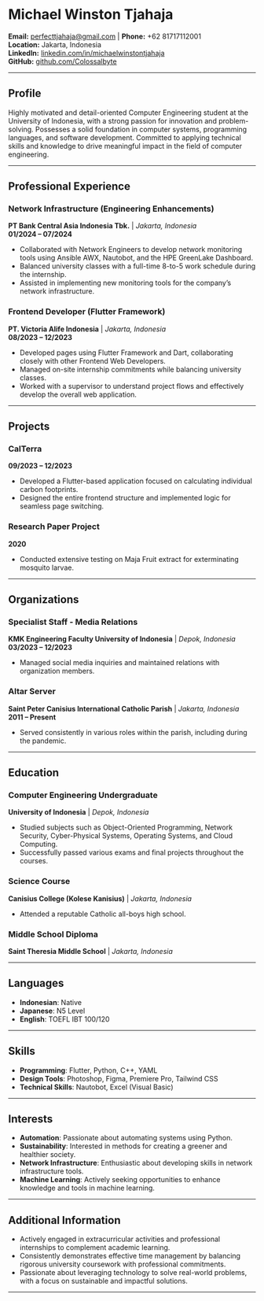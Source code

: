 # Michael Winston Tjahaja  
**Email:** perfecttjahaja@gmail.com | **Phone:** +62 81717112001  
**Location:** Jakarta, Indonesia  
**LinkedIn:** [linkedin.com/in/michaelwinstontjahaja](https://linkedin.com/in/michaelwinstontjahaja)  
**GitHub:** [github.com/Colossalbyte](https://github.com/Colossalbyte)  

---

## **Profile**  
Highly motivated and detail-oriented Computer Engineering student at the University of Indonesia, with a strong passion for innovation and problem-solving. Possesses a solid foundation in computer systems, programming languages, and software development. Committed to applying technical skills and knowledge to drive meaningful impact in the field of computer engineering.

---

## **Professional Experience**  

### **Network Infrastructure (Engineering Enhancements)**  
**PT Bank Central Asia Indonesia Tbk.** | *Jakarta, Indonesia*  
**01/2024 – 07/2024**  
- Collaborated with Network Engineers to develop network monitoring tools using Ansible AWX, Nautobot, and the HPE GreenLake Dashboard.  
- Balanced university classes with a full-time 8-to-5 work schedule during the internship.  
- Assisted in implementing new monitoring tools for the company’s network infrastructure.

### **Frontend Developer (Flutter Framework)**  
**PT. Victoria Alife Indonesia** | *Jakarta, Indonesia*  
**08/2023 – 12/2023**  
- Developed pages using Flutter Framework and Dart, collaborating closely with other Frontend Web Developers.  
- Managed on-site internship commitments while balancing university classes.  
- Worked with a supervisor to understand project flows and effectively develop the overall web application.  

---

## **Projects**  

### **CalTerra**  
**09/2023 – 12/2023**  
- Developed a Flutter-based application focused on calculating individual carbon footprints.  
- Designed the entire frontend structure and implemented logic for seamless page switching.  

### **Research Paper Project**  
**2020**  
- Conducted extensive testing on Maja Fruit extract for exterminating mosquito larvae.

---

## **Organizations**  

### **Specialist Staff - Media Relations**  
**KMK Engineering Faculty University of Indonesia** | *Depok, Indonesia*  
**03/2023 – 12/2023**  
- Managed social media inquiries and maintained relations with organization members.  

### **Altar Server**  
**Saint Peter Canisius International Catholic Parish** | *Jakarta, Indonesia*  
**2011 – Present**  
- Served consistently in various roles within the parish, including during the pandemic.  

---

## **Education**  

### **Computer Engineering Undergraduate**  
**University of Indonesia** | *Depok, Indonesia*  
- Studied subjects such as Object-Oriented Programming, Network Security, Cyber-Physical Systems, Operating Systems, and Cloud Computing.  
- Successfully passed various exams and final projects throughout the courses.  

### **Science Course**  
**Canisius College (Kolese Kanisius)** | *Jakarta, Indonesia*  
- Attended a reputable Catholic all-boys high school.  

### **Middle School Diploma**  
**Saint Theresia Middle School** | *Jakarta, Indonesia*

---

## **Languages**  
- **Indonesian**: Native  
- **Japanese**: N5 Level  
- **English**: TOEFL IBT 100/120  

---

## **Skills**  
- **Programming**: Flutter, Python, C++, YAML  
- **Design Tools**: Photoshop, Figma, Premiere Pro, Tailwind CSS  
- **Technical Skills**: Nautobot, Excel (Visual Basic)  

---

## **Interests**  
- **Automation**: Passionate about automating systems using Python.  
- **Sustainability**: Interested in methods for creating a greener and healthier society.  
- **Network Infrastructure**: Enthusiastic about developing skills in network infrastructure tools.  
- **Machine Learning**: Actively seeking opportunities to enhance knowledge and tools in machine learning.  

---

## **Additional Information**  
- Actively engaged in extracurricular activities and professional internships to complement academic learning.  
- Consistently demonstrates effective time management by balancing rigorous university coursework with professional commitments.  
- Passionate about leveraging technology to solve real-world problems, with a focus on sustainable and impactful solutions.  

---
